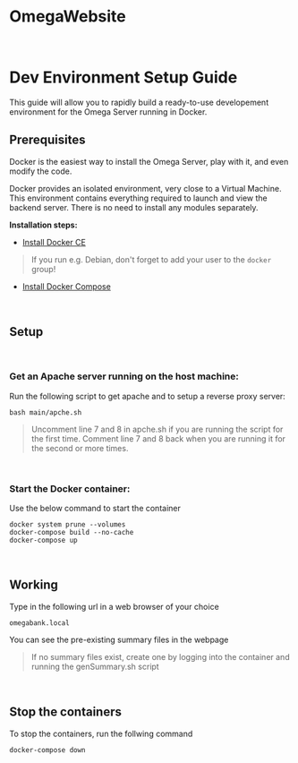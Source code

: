 # OmegaWebsite

<br>

# Dev Environment Setup Guide
This guide will allow you to rapidly build a ready-to-use developement environment for the Omega Server running in Docker.

## Prerequisites
Docker is the easiest way to install the Omega Server, play with it, and even modify the code.

Docker provides an isolated environment, very close to a Virtual Machine. This environment contains everything required to launch and view the backend server. There is no need to install any modules separately.


**Installation steps:**
- [Install Docker CE](https://docs.docker.com/install/#supported-platforms)
> If you run e.g. Debian, don't forget to add your user to the `docker` group!
- [Install Docker Compose](https://docs.docker.com/compose/install/)

<br>

## Setup

<br>

### Get an Apache server running on the host machine:

Run the following script to get apache and to setup a reverse proxy server:
```console
bash main/apche.sh
```
> Uncomment line 7 and 8 in apche.sh if you are running the script for the first time.
> Comment line 7 and 8 back when you are running it for the second or more times.

<br>

### Start the Docker container:

Use the below command to start the container 

```console
docker system prune --volumes
docker-compose build --no-cache
docker-compose up
```
<br>

## Working

Type in the following url in a web browser of your choice

```
omegabank.local
```

You can see the pre-existing summary files in the webpage
> If no summary files exist, create one by logging into the container and running the genSummary.sh script

<br>

## Stop the containers

To stop the containers, run the follwing command
```console
docker-compose down
```

